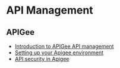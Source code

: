 # API Management

## APIGee

* [Introduction to APIGee API management](https://www.youtube.com/watch?v=vGe38icp0n4)
* [Setting up your Apigee environment](https://www.youtube.com/watch?v=4jxAcZdeZqk)
* [API security in Apigee](https://www.youtube.com/watch?v=O_xCDsFysgY)